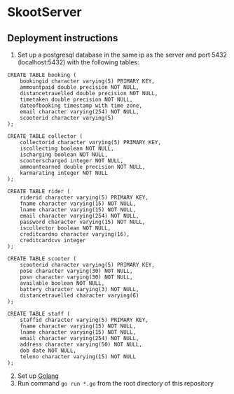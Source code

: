 # SkootServer

## Deployment instructions

1. Set up a postgresql database in the same ip as the server and port 5432 (localhost:5432) with the following tables:
```
CREATE TABLE booking (
    bookingid character varying(5) PRIMARY KEY,
    ammountpaid double precision NOT NULL,
    distancetravelled double precision NOT NULL,
    timetaken double precision NOT NULL,
    dateofbooking timestamp with time zone,
    email character varying(254) NOT NULL,
    scooterid character varying(5)
);
```

```
CREATE TABLE collector (
    collectorid character varying(5) PRIMARY KEY,
    iscollecting boolean NOT NULL,
    ischarging boolean NOT NULL,
    scooterscharged integer NOT NULL,
    ammountearned double precision NOT NULL,
    karmarating integer NOT NULL
);
```

```
CREATE TABLE rider (
    riderid character varying(5) PRIMARY KEY,
    fname character varying(15) NOT NULL,
    lname character varying(15) NOT NULL,
    email character varying(254) NOT NULL,
    password character varying(15) NOT NULL,
    iscollector boolean NOT NULL,
    creditcardno character varying(16),
    creditcardcvv integer
);
```

```
CREATE TABLE scooter (
    scooterid character varying(5) PRIMARY KEY,
    pose character varying(30) NOT NULL,
    posn character varying(30) NOT NULL,
    available boolean NOT NULL,
    battery character varying(3) NOT NULL,
    distancetravelled character varying(6)
);
```

```
CREATE TABLE staff (
    staffid character varying(5) PRIMARY KEY,
    fname character varying(15) NOT NULL,
    lname character varying(15) NOT NULL,
    email character varying(254) NOT NULL,
    address character varying(50) NOT NULL,
    dob date NOT NULL,
    teleno character varying(15) NOT NULL
);
```
2. Set up [Golang](https://golang.org/)
3. Run command ```go run *.go``` from the root directory of this repository
